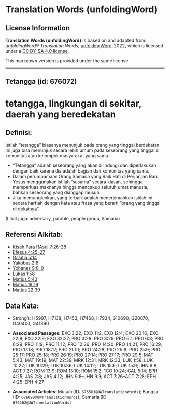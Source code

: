 # Translation Words (unfoldingWord)

## License Information

**Translation Words (unfoldingWord)** is based on and adapted from: _unfoldingWord® Translation Words_, [unfoldingWord](https://unfoldingword.org/utw), 2022, which is licensed under a [CC BY-SA 4.0 license](https://creativecommons.org/licenses/by-sa/4.0/legalcode.en).

This markdown version is provided under the same license.



--------------------------------

## Tetangga (id: 676072)

tetangga, lingkungan di sekitar, daerah yang beredekatan
========================================================

Definisi:
---------

Istilah “tetangga” biasanya menunjuk pada orang yang tinggal berdekatan. Ini juga bisa menunjuk secara lebih umum pada seseorang yang tinggal di komunitas atau kelompok masyarakat yang sama.

* “Tetangga” adalah seseorang yang akan dilindungi dan diperlakukan dengan baik karena dia adalah bagian dari komunitas yang sama.
* Dalam perumpamaan Orang Samaria yang Baik Hati di Perjanjian Baru, Yesus menggunakan istilah “sesama” secara kiasan, sehingga memperluas maknanya hingga mencakup seluruh umat manusia, bahkan seseorang yang dianggap musuh.
* Jika memungkinkan, yang terbaik adalah menerjemahkan istilah ini secara harfiah dengan kata atau frasa yang berarti “orang yang tinggal di dekatnya”.

(Lihat juga: adversary, parable, people group, Samaria)

Referensi Alkitab:
------------------

* [Kisah Para RAsul 7:26–28](https://ref.ly/Acts0:0)
* [Efesus 4:25–27](https://ref.ly/Eph4:25-Eph4:27)
* [Galatia 5:14](https://ref.ly/Gal5:14)
* [Yakobus 2:8](https://ref.ly/Jas2:8)
* [Yohanes 9:8–9](https://ref.ly/John9:8-John9:9)
* [Lukas 1:58](https://ref.ly/Luke1:58)
* [Matius 5:43](https://ref.ly/Matt5:43)
* [Matius 19:19](https://ref.ly/Matt19:19)
* [Matius 22:39](https://ref.ly/Matt22:39)

Data Kata:
----------

* Strong’s: H5997, H7138, H7453, H7468, H7934, G10690, G20870, G40400, G41390

* **Associated Passages:** EXO 3:22; EXO 11:2; EXO 12:4; EXO 20:16; EXO 22:8; EXO 22:9; EXO 32:27; PRO 3:28; PRO 3:29; PRO 6:1; PRO 6:3; PRO 6:29; PRO 11:9; PRO 11:12; PRO 12:26; PRO 14:20; PRO 14:21; PRO 16:29; PRO 17:18; PRO 18:17; PRO 21:10; PRO 24:28; PRO 25:8; PRO 25:9; PRO 25:17; PRO 25:18; PRO 26:19; PRO 27:14; PRO 27:17; PRO 29:5; MAT 5:43; MAT 19:19; MAT 22:39; MRK 12:31; MRK 12:33; LUK 1:58; LUK 10:27; LUK 10:29; LUK 10:36; LUK 14:12; LUK 15:6; LUK 15:9; JHN 9:8; ACT 7:27; ROM 13:9; ROM 13:10; ROM 15:2; 1CO 10:24; GAL 5:14; EPH 4:25; JAS 2:8; JAS 4:12; JHN 9:8–JHN 9:9; ACT 7:26–ACT 7:28; EPH 4:25–EPH 4:27
* **Associated Articles:** Musuh (ID: `675581@UWTranslationWords`); Bangsa (ID: `676090@UWTranslationWords`); Samaria (ID: `676162@UWTranslationWords`)

